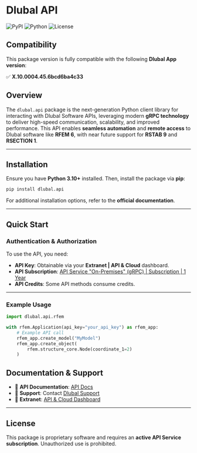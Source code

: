 # Dlubal API

![PyPI](https://img.shields.io/pypi/v/dlubal.api)
![Python](https://img.shields.io/badge/Python-3.7%2B-blue)
![License](https://img.shields.io/badge/License-Proprietary-red)

## Compatibility

This package version is fully compatible with the following **Dlubal App version**:

✅ **X.10.0004.45.6bcd6ba4c33**

## Overview
The `dlubal.api` package is the next-generation Python client library for interacting with Dlubal Software APIs, leveraging modern **gRPC technology** to deliver high-speed communication, scalability, and improved performance. This API enables **seamless automation** and **remote access** to Dlubal software like **RFEM 6**, with near future support for **RSTAB 9** and **RSECTION 1**.

---

## Installation

Ensure you have **Python 3.10+** installed. Then, install the package via **pip**:

```sh
pip install dlubal.api
```

For additional installation options, refer to the **official documentation**.

---

## Quick Start

### Authentication & Authorization
To use the API, you need:
- **API Key**: Obtainable via your **Extranet | API & Cloud** dashboard.
- **API Subscription**: [API Service "On-Premises" (gRPC) | Subscription | 1 Year](https://www.dlubal.com/en/webshop/online-service)
- **API Credits**: Some API methods consume credits.

---

### Example Usage
```python
import dlubal.api.rfem

with rfem.Application(api_key="your_api_key") as rfem_app:
    # Example API call
    rfem_app.create_model("MyModel")
    rfem_app.create_object(
        rfem.structure_core.Node(coordinate_1=2)
    )
```

## Documentation & Support
- 📖 **API Documentation**: [API Docs](https://www.dlubal.com/en/solutions/dlubal-api/api-documentation/index)
- 💬 **Support**: Contact [Dlubal Support](https://www.dlubal.com/en/support-and-learning)
- 🔑 **Extranet**: [API & Cloud Dashboard](https://www.dlubal.com/en/extranet/my-account)

---

## License
This package is proprietary software and requires an **active API Service subscription**. Unauthorized use is prohibited.

